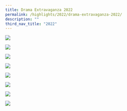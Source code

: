 ```yaml
---
title: Drama Extravaganza 2022
permalink: /highlights/2022/drama-extravaganza-2022/
description: ""
third_nav_title: "2022"
---
```

![](/images/Highlights/2022/Drama%20Extravaganza%202022/Drama%20Extravaganza%202022%20(FTPPS%20WEBSITE)_Page_1.jpg)

![](/images/Highlights/2022/Drama%20Extravaganza%202022/Drama%20Extravaganza%202022%20(FTPPS%20WEBSITE)_Page_2.jpg)

![](/images/Highlights/2022/Drama%20Extravaganza%202022/Drama%20Extravaganza%202022%20(FTPPS%20WEBSITE)_Page_3.jpg)

![](/images/Highlights/2022/Drama%20Extravaganza%202022/Drama%20Extravaganza%202022%20(FTPPS%20WEBSITE)_Page_4.jpg)

![](/images/Highlights/2022/Drama%20Extravaganza%202022/Drama%20Extravaganza%202022%20(FTPPS%20WEBSITE)_Page_5.jpg)

![](/images/Highlights/2022/Drama%20Extravaganza%202022/Drama%20Extravaganza%202022%20(FTPPS%20WEBSITE)_Page_6.jpg)

![](/images/Highlights/2022/Drama%20Extravaganza%202022/Drama%20Extravaganza%202022%20(FTPPS%20WEBSITE)_Page_7.jpg)

![](/images/Highlights/2022/Drama%20Extravaganza%202022/Drama%20Extravaganza%202022%20(FTPPS%20WEBSITE)_Page_8.jpg)

